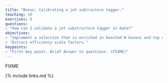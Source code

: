 ```yaml
---
title: "Bonus: Calibrating a jet subtructure tagger."
teaching: 10
exercises: 0
questions:
- "How can I validate a jet substructure tagger in data?"
objectives:
- "Implement a selection that is enriched in boosted W bosons and top quarks."
- "Extract efficiency scale factors."
keypoints:
- "First key point. Brief Answer to questions. (FIXME)"
---
```

FIXME

{% include links.md %}

